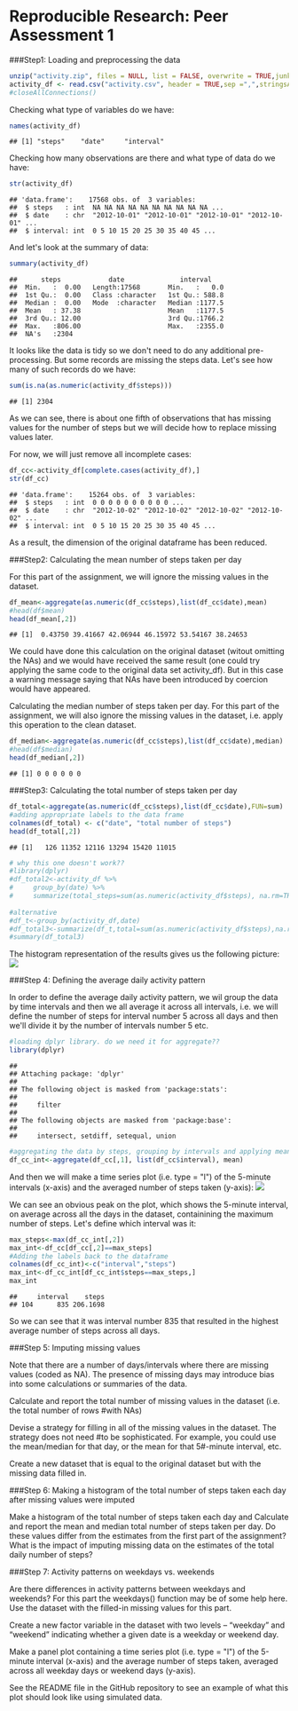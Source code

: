 # Reproducible Research: Peer Assessment 1

###Step1: Loading and preprocessing the data


```r
unzip("activity.zip", files = NULL, list = FALSE, overwrite = TRUE,junkpaths = FALSE, exdir = ".", unzip = "internal",setTimes = FALSE)
activity_df <- read.csv("activity.csv", header = TRUE,sep =",",stringsAsFactors = FALSE)
#closeAllConnections()
```

Checking what type of variables do we have:

```r
names(activity_df)
```

```
## [1] "steps"    "date"     "interval"
```

Checking how many observations are there and what type of data do we have:

```r
str(activity_df)
```

```
## 'data.frame':	17568 obs. of  3 variables:
##  $ steps   : int  NA NA NA NA NA NA NA NA NA NA ...
##  $ date    : chr  "2012-10-01" "2012-10-01" "2012-10-01" "2012-10-01" ...
##  $ interval: int  0 5 10 15 20 25 30 35 40 45 ...
```

And let's look at the summary of data:

```r
summary(activity_df)
```

```
##      steps            date              interval     
##  Min.   :  0.00   Length:17568       Min.   :   0.0  
##  1st Qu.:  0.00   Class :character   1st Qu.: 588.8  
##  Median :  0.00   Mode  :character   Median :1177.5  
##  Mean   : 37.38                      Mean   :1177.5  
##  3rd Qu.: 12.00                      3rd Qu.:1766.2  
##  Max.   :806.00                      Max.   :2355.0  
##  NA's   :2304
```

It looks like the data is tidy so we don't need to do any additional pre-processing. But some records are missing the steps data. Let's see how many of such records do we have:

```r
sum(is.na(as.numeric(activity_df$steps)))
```

```
## [1] 2304
```

As we can see, there is about one fifth of observations that has missing values for the number of steps but we will decide how to replace missing values later.

For now, we will just remove all incomplete cases:

```r
df_cc<-activity_df[complete.cases(activity_df),]
str(df_cc)
```

```
## 'data.frame':	15264 obs. of  3 variables:
##  $ steps   : int  0 0 0 0 0 0 0 0 0 0 ...
##  $ date    : chr  "2012-10-02" "2012-10-02" "2012-10-02" "2012-10-02" ...
##  $ interval: int  0 5 10 15 20 25 30 35 40 45 ...
```
As a result, the dimension of the original dataframe has been reduced.

###Step2: Calculating the mean number of steps taken per day

For this part of the assignment, we will ignore the missing values in the dataset.

```r
df_mean<-aggregate(as.numeric(df_cc$steps),list(df_cc$date),mean)
#head(df$mean)
head(df_mean[,2])
```

```
## [1]  0.43750 39.41667 42.06944 46.15972 53.54167 38.24653
```
We could have done this calculation on the original dataset (witout omitting the NAs) and we would have received the same result (one could try applying the same code to the original data set activity_df). But in this case a warning message saying that NAs have been introduced by coercion would have appeared.


Calculating the median number of steps taken per day. For this part of the assignment, we will also ignore the missing values in the dataset, i.e. apply this operation to the clean dataset.

```r
df_median<-aggregate(as.numeric(df_cc$steps),list(df_cc$date),median)
#head(df$median)
head(df_median[,2])
```

```
## [1] 0 0 0 0 0 0
```


###Step3: Calculating the total number of steps taken per day



```r
df_total<-aggregate(as.numeric(df_cc$steps),list(df_cc$date),FUN=sum)
#adding appropriate labels to the data frame
colnames(df_total) <- c("date", "total number of steps")
head(df_total[,2])
```

```
## [1]   126 11352 12116 13294 15420 11015
```

```r
# why this one doesn't work??
#library(dplyr)
#df_total2<-activity_df %>%
#     group_by(date) %>%
#     summarize(total_steps=sum(as.numeric(activity_df$steps), na.rm=TRUE))
    
#alternative
#df_t<-group_by(activity_df,date)
#df_total3<-summarize(df_t,total=sum(as.numeric(activity_df$steps),na.rm=TRUE))
#summary(df_total3)
```

The histogram representation of the results gives us the following picture:
![](PA1_template_files/figure-html/unnamed-chunk-1-1.png) 

###Step 4: Defining the average daily activity pattern

In order to define the average daily activity pattern, we wil group the data by time intervals and then we all average it across all intervals, i.e. we will define the number of steps for interval number 5 across all days and then we'll divide it by the number of intervals number 5 etc.



```r
#loading dplyr library. do we need it for aggregate??
library(dplyr)
```

```
## 
## Attaching package: 'dplyr'
## 
## The following object is masked from 'package:stats':
## 
##     filter
## 
## The following objects are masked from 'package:base':
## 
##     intersect, setdiff, setequal, union
```

```r
#aggregating the data by steps, grouping by intervals and applying mean (i.e ariphmetical average)
df_cc_int<-aggregate(df_cc[,1], list(df_cc$interval), mean)
```

And then we will make a time series plot (i.e. type = "l") of the 5-minute intervals (x-axis) and the averaged number of  steps taken (y-axis):
![](PA1_template_files/figure-html/unnamed-chunk-2-1.png) 

We can see an obvious peak on the plot, which shows the 5-minute interval, on average across all the days in the dataset, containining the maximum number  of steps. Let's define which interval was it:

```r
max_steps<-max(df_cc_int[,2])
max_int<-df_cc[df_cc[,2]==max_steps]
#Adding the labels back to the dataframe
colnames(df_cc_int)<-c("interval","steps")
max_int<-df_cc_int[df_cc_int$steps==max_steps,]
max_int
```

```
##     interval    steps
## 104      835 206.1698
```

So we can see that it was interval number 835 that resulted in the highest average number of steps across all days.

###Step 5: Imputing missing values


Note that there are a number of days/intervals where there are missing values (coded as NA). The presence of missing days may introduce bias into some calculations or summaries of the data.

Calculate and report the total number of missing values in the dataset (i.e. the total number of rows #with NAs)

Devise a strategy for filling in all of the missing values in the dataset. The strategy does not need #to be sophisticated. For example, you could use the mean/median for that day, or the mean for that 5#-minute interval, etc.

Create a new dataset that is equal to the original dataset but with the missing data filled in.

###Step 6: Making a histogram of the total number of steps taken each day after missing values were imputed

Make a histogram of the total number of steps taken each day and Calculate and report the mean and median total number of steps taken per day. Do these values differ from the estimates from the first part of the assignment? What is the impact of imputing missing data on the estimates of the total daily number of steps?


###Step 7: Activity patterns on weekdays vs. weekends

Are there differences in activity patterns between weekdays and weekends?
For this part the weekdays() function may be of some help here. Use the dataset with the filled-in missing values for this part.

Create a new factor variable in the dataset with two levels – “weekday” and “weekend” indicating whether a given date is a weekday or weekend day.

Make a panel plot containing a time series plot (i.e. type = "l") of the 5-minute interval (x-axis) and the average number of steps taken, averaged across all weekday days or weekend days (y-axis). 

See the README file in the GitHub repository to see an example of what this plot should look like using simulated data.
